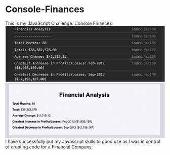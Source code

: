 # Console-Finances
This is my JavaScript Challenge: Console Finances
![Alt text](image.png)![Alt text](image-1.png)
I have successfully put my Javascript skills to good use as I was in control of creating code for a Financial Company. 